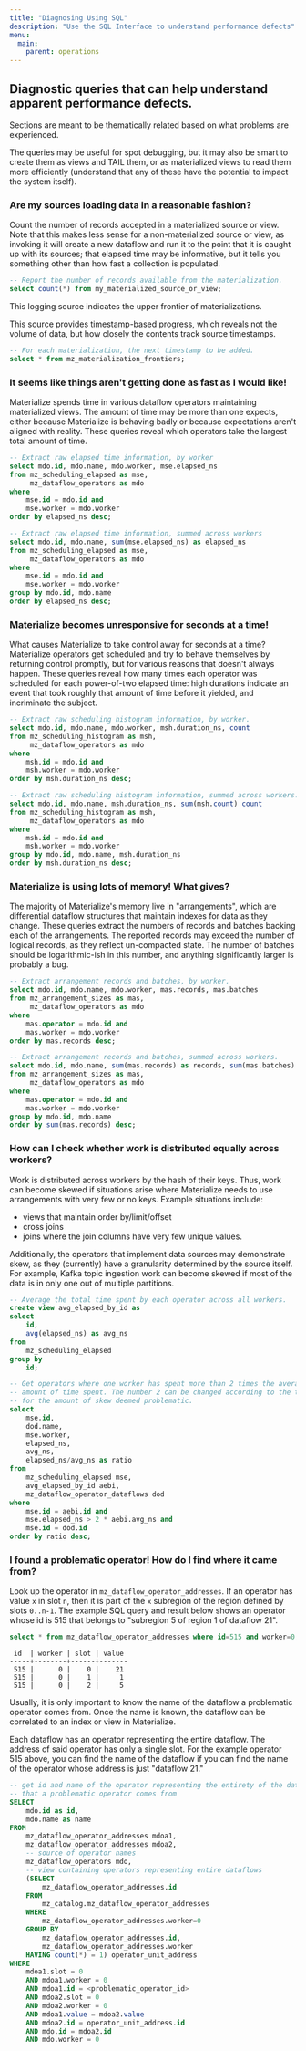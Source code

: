 ```yaml
---
title: "Diagnosing Using SQL"
description: "Use the SQL Interface to understand performance defects"
menu:
  main:
    parent: operations
---
```


## Diagnostic queries that can help understand apparent performance defects.

Sections are meant to be thematically related based on what problems are
experienced.

The queries may be useful for spot debugging, but it may also be smart
to create them as views and TAIL them, or as materialized views to read
them more efficiently (understand that any of these have the potential
to impact the system itself).

### Are my sources loading data in a reasonable fashion?

Count the number of records accepted in a materialized source or view.
Note that this makes less sense for a non-materialized source or view,
as invoking it will create a new dataflow and run it to the point that
it is caught up with its sources; that elapsed time may be informative,
but it tells you something other than how fast a collection is populated.

```sql
-- Report the number of records available from the materialization.
select count(*) from my_materialized_source_or_view;
```

This logging source indicates the upper frontier of materializations.

This source provides timestamp-based progress, which reveals not the
volume of data, but how closely the contents track source timestamps.
```sql
-- For each materialization, the next timestamp to be added.
select * from mz_materialization_frontiers;
```

### It seems like things aren't getting done as fast as I would like!

Materialize spends time in various dataflow operators maintaining
materialized views. The amount of time may be more than one expects,
either because Materialize is behaving badly or because expectations
aren't aligned with reality. These queries reveal which operators
take the largest total amount of time.

```sql
-- Extract raw elapsed time information, by worker
select mdo.id, mdo.name, mdo.worker, mse.elapsed_ns
from mz_scheduling_elapsed as mse,
     mz_dataflow_operators as mdo
where
    mse.id = mdo.id and
    mse.worker = mdo.worker
order by elapsed_ns desc;
```

```sql
-- Extract raw elapsed time information, summed across workers
select mdo.id, mdo.name, sum(mse.elapsed_ns) as elapsed_ns
from mz_scheduling_elapsed as mse,
     mz_dataflow_operators as mdo
where
    mse.id = mdo.id and
    mse.worker = mdo.worker
group by mdo.id, mdo.name
order by elapsed_ns desc;
```

### Materialize becomes unresponsive for seconds at a time!

What causes Materialize to take control away for seconds
at a time? Materialize operators get scheduled and try to
behave themselves by returning control promptly, but for
various reasons that doesn't always happen. These queries
reveal how many times each operator was scheduled for each
power-of-two elapsed time: high durations indicate an event
that took roughly that amount of time before it yielded,
and incriminate the subject.

```sql
-- Extract raw scheduling histogram information, by worker.
select mdo.id, mdo.name, mdo.worker, msh.duration_ns, count
from mz_scheduling_histogram as msh,
     mz_dataflow_operators as mdo
where
    msh.id = mdo.id and
    msh.worker = mdo.worker
order by msh.duration_ns desc;
```

```sql
-- Extract raw scheduling histogram information, summed across workers.
select mdo.id, mdo.name, msh.duration_ns, sum(msh.count) count
from mz_scheduling_histogram as msh,
     mz_dataflow_operators as mdo
where
    msh.id = mdo.id and
    msh.worker = mdo.worker
group by mdo.id, mdo.name, msh.duration_ns
order by msh.duration_ns desc;
```

### Materialize is using lots of memory! What gives?

The majority of Materialize's memory live in "arrangements", which
are differential dataflow structures that maintain indexes for data
as they change. These queries extract the numbers of records and
batches backing each of the arrangements. The reported records may
exceed the number of logical records, as they reflect un-compacted
state. The number of batches should be logarithmic-ish in this
number, and anything significantly larger is probably a bug.

```sql
-- Extract arrangement records and batches, by worker.
select mdo.id, mdo.name, mdo.worker, mas.records, mas.batches
from mz_arrangement_sizes as mas,
     mz_dataflow_operators as mdo
where
    mas.operator = mdo.id and
    mas.worker = mdo.worker
order by mas.records desc;
```

```sql
-- Extract arrangement records and batches, summed across workers.
select mdo.id, mdo.name, sum(mas.records) as records, sum(mas.batches) as batches
from mz_arrangement_sizes as mas,
     mz_dataflow_operators as mdo
where
    mas.operator = mdo.id and
    mas.worker = mdo.worker
group by mdo.id, mdo.name
order by sum(mas.records) desc;
```

### How can I check whether work is distributed equally across workers?

Work is distributed across workers by the hash of their keys. Thus, work can
become skewed if situations arise where Materialize needs to use arrangements
with very few or no keys. Example situations include:
* views that maintain order by/limit/offset
* cross joins
* joins where the join columns have very few unique values.

Additionally, the operators that implement data sources may demonstrate skew, as
they (currently) have a granularity determined by the source itself. For
example, Kafka topic ingestion work can become skewed if most of the data is in
only one out of multiple partitions.

```sql
-- Average the total time spent by each operator across all workers.
create view avg_elapsed_by_id as
select
    id,
    avg(elapsed_ns) as avg_ns
from
    mz_scheduling_elapsed
group by
    id;

-- Get operators where one worker has spent more than 2 times the average
-- amount of time spent. The number 2 can be changed according to the threshold
-- for the amount of skew deemed problematic.
select
    mse.id,
    dod.name,
    mse.worker,
    elapsed_ns,
    avg_ns,
    elapsed_ns/avg_ns as ratio
from
    mz_scheduling_elapsed mse,
    avg_elapsed_by_id aebi,
    mz_dataflow_operator_dataflows dod
where
    mse.id = aebi.id and
    mse.elapsed_ns > 2 * aebi.avg_ns and
    mse.id = dod.id
order by ratio desc;
```

### I found a problematic operator! How do I find where it came from?

Look up the operator in `mz_dataflow_operator_addresses`. If an operator has
value `x` in slot `n`, then it is part of the `x` subregion of the region
defined by slots `0..n-1`. The example SQL query and result below shows an
operator whose id is 515 that belongs to "subregion 5 of region 1 of dataflow
21".
```sql 
select * from mz_dataflow_operator_addresses where id=515 and worker=0;
```
```
 id  | worker | slot | value 
-----+--------+------+-------
 515 |      0 |    0 |    21
 515 |      0 |    1 |     1
 515 |      0 |    2 |     5
```

Usually, it is only important to know the name of the dataflow a problematic
operator comes from. Once the name is known, the dataflow can be correlated to
an index or view in Materialize.

Each dataflow has an operator representing the entire dataflow. The address of
said operator has only a single slot. For the example operator 515 above, you
can find the name of the dataflow if you can find the name of the operator whose
address is just "dataflow 21." 

```sql
-- get id and name of the operator representing the entirety of the dataflow
-- that a problematic operator comes from
SELECT
    mdo.id as id,
    mdo.name as name
FROM
    mz_dataflow_operator_addresses mdoa1,
    mz_dataflow_operator_addresses mdoa2,
    -- source of operator names
    mz_dataflow_operators mdo,
    -- view containing operators representing entire dataflows
    (SELECT
        mz_dataflow_operator_addresses.id
    FROM
        mz_catalog.mz_dataflow_operator_addresses
    WHERE 
        mz_dataflow_operator_addresses.worker=0
    GROUP BY
        mz_dataflow_operator_addresses.id,
        mz_dataflow_operator_addresses.worker
    HAVING count(*) = 1) operator_unit_address
WHERE
    mdoa1.slot = 0
    AND mdoa1.worker = 0
    AND mdoa1.id = <problematic_operator_id>
    AND mdoa2.slot = 0
    AND mdoa2.worker = 0
    AND mdoa1.value = mdoa2.value
    AND mdoa2.id = operator_unit_address.id
    AND mdo.id = mdoa2.id
    AND mdo.worker = 0
```
